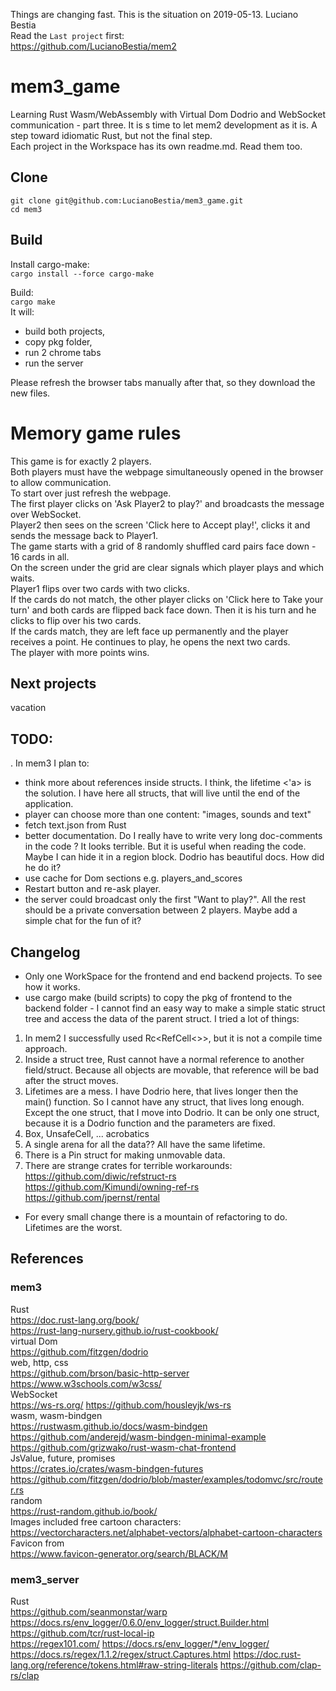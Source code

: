 Things are changing fast. This is the situation on 2019-05-13. Luciano Bestia  
Read the `Last project` first:  
https://github.com/LucianoBestia/mem2  
# mem3_game
Learning Rust Wasm/WebAssembly with Virtual Dom Dodrio and WebSocket communication - part three.
It is s time to let mem2 development as it is. A step toward idiomatic Rust, but not the final step.  
Each project in the Workspace has its own readme.md. Read them too.  
## Clone
```
git clone git@github.com:LucianoBestia/mem3_game.git
cd mem3
```
## Build
Install cargo-make:  
`cargo install --force cargo-make`  
  
Build:  
`cargo make`  
It will:
- build both projects, 
- copy pkg folder,
- run 2 chrome tabs
- run the server  
  
Please refresh the browser tabs manually after that, so they download the new files.  
# Memory game rules
This game is for exactly 2 players.  
Both players must have the webpage simultaneously opened in the browser to allow communication.  
To start over just refresh the webpage.  
The first player clicks on 'Ask Player2 to play?' and broadcasts the message over WebSocket.  
Player2 then sees on the screen 'Click here to Accept play!', clicks it and sends the message back to Player1.  
The game starts with a grid of 8 randomly shuffled card pairs face down - 16 cards in all.  
On the screen under the grid are clear signals which player plays and which waits.  
Player1 flips over two cards with two clicks.  
If the cards do not match, the other player clicks on 'Click here to Take your turn' and both cards are flipped back face down. Then it is his turn and he clicks to flip over his two cards.  
If the cards match, they are left face up permanently and the player receives a point. He continues to play, he opens the next two cards.  
The player with more points wins.  
## Next projects
vacation  
## TODO:
. In mem3 I plan to:
- think more about references inside structs. I think, the lifetime <'a> is the solution. I have here all structs, that will live until the end of the application.  
- player can choose more than one content: "images, sounds and text"
- fetch text.json from Rust
- better documentation. Do I really have to write very long doc-comments in the code ? It looks terrible. But it is useful when reading the code. Maybe I can hide it in a region block. Dodrio has beautiful docs. How did he do it?  
- use cache for Dom sections e.g. players_and_scores
- Restart button and re-ask player.  
- the server could broadcast only the first "Want to play?". All the rest should be a private conversation between 2 players. Maybe add a simple chat for the fun of it? 

## Changelog
- Only one WorkSpace for the frontend and end backend projects. To see how it works.  
- use cargo make (build scripts) to copy the pkg of frontend to the backend folder - I cannot find an easy way to make a simple static struct tree and access the data of the parent struct. I tried a lot of things:
1. In mem2 I successfully used Rc<RefCell<>>, but it is not a compile time approach.  
2. Inside a struct tree, Rust cannot have a normal reference to another field/struct. Because all objects are movable, that reference will be bad after the struct moves.
3. Lifetimes are a mess. I have Dodrio here, that lives longer then the main() function. So I cannot have any struct, that lives long enough. Except the one struct, that I move into Dodrio. It can be only one struct, because it is a Dodrio function and the parameters are fixed.  
4. Box, UnsafeCell, ... acrobatics
5. A single arena for all the data?? All have the same lifetime.
6. There is a Pin struct for making unmovable data.
7. There are strange crates for terrible workarounds:  
https://github.com/diwic/refstruct-rs  
https://github.com/Kimundi/owning-ref-rs  
https://github.com/jpernst/rental  
- For every small change there is a mountain of refactoring to do. Lifetimes are the worst.  


## References
### mem3  
Rust  
https://doc.rust-lang.org/book/  
https://rust-lang-nursery.github.io/rust-cookbook/  
virtual Dom  
https://github.com/fitzgen/dodrio  
web, http, css  
https://github.com/brson/basic-http-server  
https://www.w3schools.com/w3css/  
WebSocket  
https://ws-rs.org/
https://github.com/housleyjk/ws-rs  
wasm, wasm-bindgen  
https://rustwasm.github.io/docs/wasm-bindgen  
https://github.com/anderejd/wasm-bindgen-minimal-example  
https://github.com/grizwako/rust-wasm-chat-frontend  
JsValue, future, promises  
https://crates.io/crates/wasm-bindgen-futures  
https://github.com/fitzgen/dodrio/blob/master/examples/todomvc/src/router.rs  
random  
https://rust-random.github.io/book/  
Images included free cartoon characters:  
https://vectorcharacters.net/alphabet-vectors/alphabet-cartoon-characters  
Favicon from  
https://www.favicon-generator.org/search/BLACK/M  


### mem3_server  
Rust  
https://github.com/seanmonstar/warp  
https://docs.rs/env_logger/0.6.0/env_logger/struct.Builder.html  
https://github.com/tcr/rust-local-ip  
https://regex101.com/
https://docs.rs/env_logger/*/env_logger/
https://docs.rs/regex/1.1.2/regex/struct.Captures.html
https://doc.rust-lang.org/reference/tokens.html#raw-string-literals
https://github.com/clap-rs/clap  


